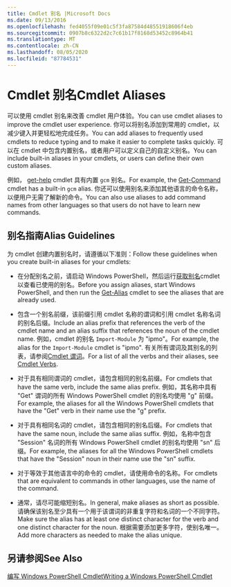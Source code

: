 ```yaml
---
title: Cmdlet 别名 |Microsoft Docs
ms.date: 09/13/2016
ms.openlocfilehash: fed4055f09e01c5f3fa87584d48551918606f4eb
ms.sourcegitcommit: 0907b8c6322d2c7c61b17f8168d53452c8964b41
ms.translationtype: MT
ms.contentlocale: zh-CN
ms.lasthandoff: 08/05/2020
ms.locfileid: "87784531"
---
```

# <a name="cmdlet-aliases"></a><span data-ttu-id="34d6a-102">Cmdlet 别名</span><span class="sxs-lookup"><span data-stu-id="34d6a-102">Cmdlet Aliases</span></span>

<span data-ttu-id="34d6a-103">可以使用 cmdlet 别名来改善 cmdlet 用户体验。</span><span class="sxs-lookup"><span data-stu-id="34d6a-103">You can use cmdlet aliases to improve the cmdlet user experience.</span></span> <span data-ttu-id="34d6a-104">你可以将别名添加到常用的 cmdlet，以减少键入并更轻松地完成任务。</span><span class="sxs-lookup"><span data-stu-id="34d6a-104">You can add aliases to frequently used cmdlets to reduce typing and to make it easier to complete tasks quickly.</span></span> <span data-ttu-id="34d6a-105">可以在 cmdlet 中包含内置别名，或者用户可以定义自己的自定义别名。</span><span class="sxs-lookup"><span data-stu-id="34d6a-105">You can include built-in aliases in your cmdlets, or users can define their own custom aliases.</span></span>

<span data-ttu-id="34d6a-106">例如， [get-help](/powershell/module/microsoft.powershell.core/get-command) cmdlet 具有内置 `gcm` 别名。</span><span class="sxs-lookup"><span data-stu-id="34d6a-106">For example, the [Get-Command](/powershell/module/microsoft.powershell.core/get-command) cmdlet has a built-in `gcm` alias.</span></span> <span data-ttu-id="34d6a-107">你还可以使用别名来添加其他语言的命令名称，以便用户无需了解新的命令。</span><span class="sxs-lookup"><span data-stu-id="34d6a-107">You can also use aliases to add command names from other languages so that users do not have to learn new commands.</span></span>

## <a name="alias-guidelines"></a><span data-ttu-id="34d6a-108">别名指南</span><span class="sxs-lookup"><span data-stu-id="34d6a-108">Alias Guidelines</span></span>

<span data-ttu-id="34d6a-109">为 cmdlet 创建内置别名时，请遵循以下准则：</span><span class="sxs-lookup"><span data-stu-id="34d6a-109">Follow these guidelines when you create built-in aliases for your cmdlets:</span></span>

- <span data-ttu-id="34d6a-110">在分配别名之前，请启动 Windows PowerShell，然后运行[获取别名](/powershell/module/Microsoft.PowerShell.Utility/Get-Alias)cmdlet 以查看已使用的别名。</span><span class="sxs-lookup"><span data-stu-id="34d6a-110">Before you assign aliases, start Windows PowerShell, and then run the [Get-Alias](/powershell/module/Microsoft.PowerShell.Utility/Get-Alias) cmdlet to see the aliases that are already used.</span></span>

- <span data-ttu-id="34d6a-111">包含一个别名前缀，该前缀引用 cmdlet 名称的谓词和引用 cmdlet 名称名词的别名后缀。</span><span class="sxs-lookup"><span data-stu-id="34d6a-111">Include an alias prefix that references the verb of the cmdlet name and an alias suffix that references the noun of the cmdlet name.</span></span> <span data-ttu-id="34d6a-112">例如，cmdlet 的别名 `Import-Module` 为 "ipmo"。</span><span class="sxs-lookup"><span data-stu-id="34d6a-112">For example, the alias for the `Import-Module` cmdlet is "ipmo".</span></span> <span data-ttu-id="34d6a-113">有关所有谓词及其别名的列表，请参阅[Cmdlet 谓词](./approved-verbs-for-windows-powershell-commands.md)。</span><span class="sxs-lookup"><span data-stu-id="34d6a-113">For a list of all the verbs and their aliases, see [Cmdlet Verbs](./approved-verbs-for-windows-powershell-commands.md).</span></span>

- <span data-ttu-id="34d6a-114">对于具有相同谓词的 cmdlet，请包含相同的别名前缀。</span><span class="sxs-lookup"><span data-stu-id="34d6a-114">For cmdlets that have the same verb, include the same alias prefix.</span></span> <span data-ttu-id="34d6a-115">例如，其名称中具有 "Get" 谓词的所有 Windows PowerShell cmdlet 的别名均使用 "g" 前缀。</span><span class="sxs-lookup"><span data-stu-id="34d6a-115">For example, the aliases for all the Windows PowerShell cmdlets that have the "Get" verb in their name use the "g" prefix.</span></span>

- <span data-ttu-id="34d6a-116">对于具有相同名词的 cmdlet，请包含相同的别名后缀。</span><span class="sxs-lookup"><span data-stu-id="34d6a-116">For cmdlets that have the same noun, include the same alias suffix.</span></span> <span data-ttu-id="34d6a-117">例如，名称中包含 "Session" 名词的所有 Windows PowerShell cmdlet 的别名均使用 "sn" 后缀。</span><span class="sxs-lookup"><span data-stu-id="34d6a-117">For example, the aliases for all the Windows PowerShell cmdlets that have the "Session" noun in their name use the "sn" suffix.</span></span>

- <span data-ttu-id="34d6a-118">对于等效于其他语言中的命令的 cmdlet，请使用命令的名称。</span><span class="sxs-lookup"><span data-stu-id="34d6a-118">For cmdlets that are equivalent to commands in other languages, use the name of the command.</span></span>

- <span data-ttu-id="34d6a-119">通常，请尽可能缩短别名。</span><span class="sxs-lookup"><span data-stu-id="34d6a-119">In general, make aliases as short as possible.</span></span> <span data-ttu-id="34d6a-120">请确保该别名至少具有一个用于该谓词的非重复字符和名词的一个不同字符。</span><span class="sxs-lookup"><span data-stu-id="34d6a-120">Make sure the alias has at least one distinct character for the verb and one distinct character for the noun.</span></span> <span data-ttu-id="34d6a-121">根据需要添加更多字符，使别名唯一。</span><span class="sxs-lookup"><span data-stu-id="34d6a-121">Add more characters as needed to make the alias unique.</span></span>

## <a name="see-also"></a><span data-ttu-id="34d6a-122">另请参阅</span><span class="sxs-lookup"><span data-stu-id="34d6a-122">See Also</span></span>

[<span data-ttu-id="34d6a-123">编写 Windows PowerShell Cmdlet</span><span class="sxs-lookup"><span data-stu-id="34d6a-123">Writing a Windows PowerShell Cmdlet</span></span>](./writing-a-windows-powershell-cmdlet.md)

